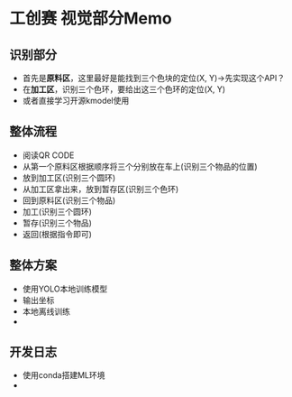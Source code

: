 # 工创赛 视觉部分Memo
## 识别部分
- 首先是**原料区**，这里最好是能找到三个色块的定位(X, Y)->先实现这个API？
- 在**加工区**，识别三个色环，要给出这三个色环的定位(X, Y)
- 或者直接学习开源kmodel使用
## 整体流程
- 阅读QR CODE
- 从第一个原料区根据顺序将三个分别放在车上(识别三个物品的位置)
- 放到加工区(识别三个圆环)
- 从加工区拿出来，放到暂存区(识别三个色环)
- 回到原料区(识别三个物品)
- 加工(识别三个圆环)
- 暂存(识别三个物品)
- 返回(根据指令即可)
## 整体方案
- 使用YOLO本地训练模型
- 输出坐标
- 本地离线训练
- 
## 开发日志
- 使用conda搭建ML环境
- 